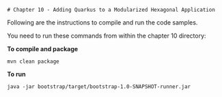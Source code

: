     # Chapter 10 - Adding Quarkus to a Modularized Hexagonal Application
Following are the instructions to compile and run the code samples.

You need to run these commands from within the chapter 10 directory:

**To compile and package**
```
mvn clean package
```

**To run**
```
java -jar bootstrap/target/bootstrap-1.0-SNAPSHOT-runner.jar
```

